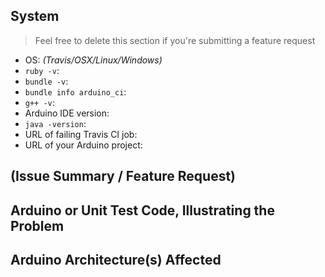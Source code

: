 ## System

> Feel free to delete this section if you're submitting a feature request

- OS: _(Travis/OSX/Linux/Windows)_
- `ruby -v`:
- `bundle -v`:
- `bundle info arduino_ci`:
- `g++ -v`:
- Arduino IDE version:
- `java -version`:
- URL of failing Travis CI job:
- URL of your Arduino project:


## (Issue Summary / Feature Request)


## Arduino or Unit Test Code, Illustrating the Problem


## Arduino Architecture(s) Affected

